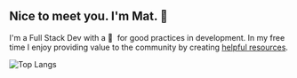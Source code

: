 ## Nice to meet you. I'm Mat. :wave:

I'm a Full Stack Dev with a :blue_heart: &nbsp;for good practices in development. In my free time I enjoy providing value to the community by creating [helpful resources](/works.md).

![Top Langs](https://github-readme-stats.vercel.app/api/top-langs/?username=hi-matbub&layout=compact)

